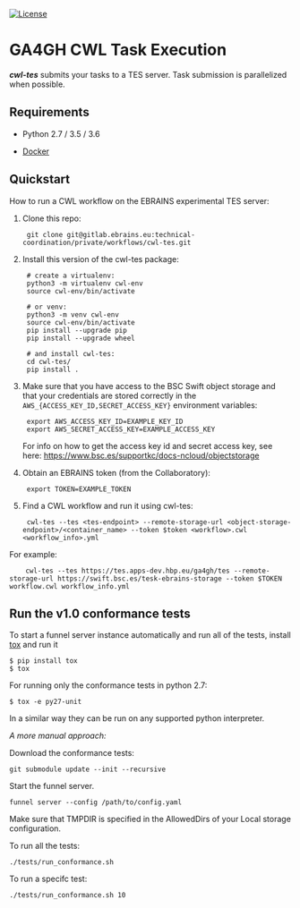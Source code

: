 [![License](https://img.shields.io/badge/License-Apache%202.0-blue.svg)](https://opensource.org/licenses/Apache-2.0)

# GA4GH CWL Task Execution

___cwl-tes___ submits your tasks to a TES server. Task submission is parallelized when possible.


## Requirements

* Python 2.7 / 3.5 / 3.6

* [Docker](https://docs.docker.com/)


## Quickstart

How to run a CWL workflow on the EBRAINS experimental TES server:

1. Clone this repo:

        git clone git@gitlab.ebrains.eu:technical-coordination/private/workflows/cwl-tes.git


2. Install this version of the cwl-tes package:

        # create a virtualenv:
        python3 -m virtualenv cwl-env
        source cwl-env/bin/activate
        
        # or venv:
        python3 -m venv cwl-env
        source cwl-env/bin/activate
        pip install --upgrade pip
        pip install --upgrade wheel

        # and install cwl-tes:
        cd cwl-tes/
        pip install .


3. Make sure that you have access to the BSC Swift object storage and that your credentials are stored correctly in the `AWS_{ACCESS_KEY_ID,SECRET_ACCESS_KEY}` environment variables:

        export AWS_ACCESS_KEY_ID=EXAMPLE_KEY_ID
        export AWS_SECRET_ACCESS_KEY=EXAMPLE_ACCESS_KEY

    For info on how to get the access key id and secret access key, see here: https://www.bsc.es/supportkc/docs-ncloud/objectstorage


4. Obtain an EBRAINS token (from the Collaboratory):

        export TOKEN=EXAMPLE_TOKEN

5. Find a CWL workflow and run it using cwl-tes:

        cwl-tes --tes <tes-endpoint> --remote-storage-url <object-storage-endpoint>/<container_name> --token $token <workflow>.cwl <workflow_info>.yml

For example:

        cwl-tes --tes https://tes.apps-dev.hbp.eu/ga4gh/tes --remote-storage-url https://swift.bsc.es/tesk-ebrains-storage --token $TOKEN workflow.cwl workflow_info.yml


## Run the v1.0 conformance tests

To start a funnel server instance automatically and run all of the tests, install [tox](https://github.com/tox-dev/tox/) and run it

```
$ pip install tox
$ tox
```

For running only the conformance tests in python 2.7:

```
$ tox -e py27-unit
```

In a similar way they can be run on any supported python interpreter.

_A more manual approach:_

Download the conformance tests:

```
git submodule update --init --recursive
```

Start the funnel server.

```
funnel server --config /path/to/config.yaml
```

Make sure that TMPDIR is specified in the AllowedDirs of your Local storage configuration.

To run all the tests:

```
./tests/run_conformance.sh
```

To run a specifc test:

```
./tests/run_conformance.sh 10
```